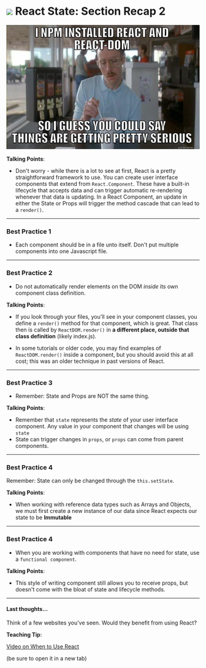  # ![](https://ga-dash.s3.amazonaws.com/production/assets/logo-9f88ae6c9c3871690e33280fcf557f33.png) React State: Section Recap 2
 
![react meme](images/react-meme.jpg)

<aside class="notes">

**Talking Points**:

- Don't worry - while there is a lot to see at first, React is a pretty straightforward framework to use. You can create user interface components that extend from `React.Component`. These have a built-in lifecycle that accepts data and can trigger automatic re-rendering whenever that data is updating. In a React Component, an update in either the State or Props will trigger the method cascade that can lead to a `render()`.

</aside>

---

### Best Practice 1

- Each component should be in a file unto itself. Don't put multiple components into one Javascript file.

---

### Best Practice 2

- Do not automatically render elements on the DOM *inside* its own component class definition.
 

<aside class="notes">

**Talking Points**:

- If you look through your files, you'll see in your component classes, you define a `render()` method for that component, which is great. That class then is called by `ReactDOM.render()` in **a different place, outside that class definition** (likely index.js).

- In some tutorials or older code, you may find examples of `ReactDOM.render()` inside a component, but you should avoid this at all cost; this was an older technique in past versions of React.

</aside>

---

### Best Practice 3

- Remember: State and Props are NOT the same thing. 
  
<aside class="notes">

**Talking Points**:

- Remember that `state` represents the _state_ of your user interface component.  Any value in your component that changes will be using `state`
- State can trigger changes in `props`, or `props` can come from parent components.

</aside>

---

### Best Practice 4

Remember: State can only be changed through the `this.setState`.  

<aside class="notes">

**Talking Points**:

- When working with reference data types such as Arrays and Objects, we must first create a new instance of our data since React expects our state to be **Immutable**

</aside>

---

### Best Practice 4

- When you are working with components that have no need for state, use a `functional component`.  

<aside class="notes">

**Talking Points**:

- This style of writing component still allows you to receive props, but doesn't come with the bloat of state and lifecycle methods.

</aside>

---

#### Last thoughts...

Think of a few websites you've seen. Would they benefit from using React?

<aside class="notes">

**Teaching Tip**:

[Video on When to Use React](https://generalassembly.wistia.com/medias/2qrtla3y8a)

(be sure to open it in a new tab)

</aside>

